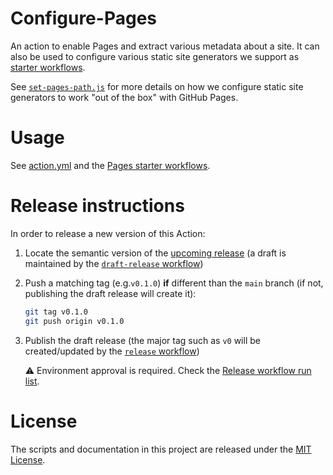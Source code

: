 # Configure-Pages

An action to enable Pages and extract various metadata about a site. It can also be used to configure various static site generators we support as [starter workflows][starter-workflows].

See [`set-pages-path.js`](src/set-pages-path.js) for more details on how we configure static site generators to work "out of the box" with GitHub Pages.

# Usage

See [action.yml](action.yml) and the [Pages starter workflows][starter-workflows].

# Release instructions

In order to release a new version of this Action:

1. Locate the semantic version of the [upcoming release][release-list] (a draft is maintained by the [`draft-release` workflow][draft-release])

2. Push a matching tag (e.g.`v0.1.0`) **if** different than the `main` branch (if not, publishing the draft release will create it):

   ```bash
   git tag v0.1.0
   git push origin v0.1.0
   ```

3. Publish the draft release (the major tag such as `v0` will be created/updated by the [`release` workflow][release])

   ⚠️ Environment approval is required. Check the [Release workflow run list][release-workflow-runs].

# License

The scripts and documentation in this project are released under the [MIT License](LICENSE).

<!-- references -->
[starter-workflows]: https://github.com/actions/starter-workflows/tree/main/pages
[release-list]: /releases
[draft-release]: .github/workflows/draft-release.yml
[release]: .github/workflows/release.yml
[release-workflow-runs]: /actions/workflows/release.yml
